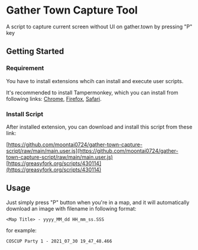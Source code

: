 # Gather Town Capture Tool

A script to capture current screen without UI on gather.town by pressing "P" key

## Getting Started

### Requirement

You have to install extensions whcih can install and execute user scripts.

It's recommended to install Tampermonkey, which you can install from following links: [Chrome](https://chrome.google.com/webstore/detail/dhdgffkkebhmkfjojejmpbldmpobfkfo), [Firefox](https://addons.mozilla.org/firefox/addon/tampermonkey), [Safari](https://safari.tampermonkey.net/tampermonkey.safariextz).

### Install Script

After installed extension, you can download and install this script from these link:

[https://github.com/moontai0724/gather-town-capture-script/raw/main/main.user.js](https://github.com/moontai0724/gather-town-capture-script/raw/main/main.user.js)
[https://greasyfork.org/scripts/430114](https://greasyfork.org/scripts/430114)

## Usage

Just simply press "P" button when you're in a map, and it will automatically download an image with filename in following format:

```
<Map Title> - yyyy_MM_dd HH_mm_ss.SSS
```

for example:

```
COSCUP Party 1 - 2021_07_30 19_47_48.466
```
